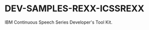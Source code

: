 DEV-SAMPLES-REXX-ICSSREXX
=========================

IBM Continuous Speech Series Developer's Tool Kit.
